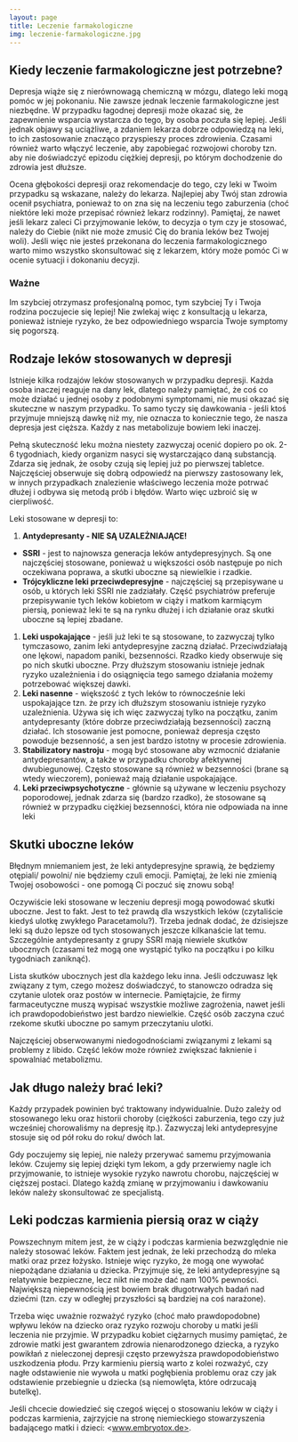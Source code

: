 ```yaml
---
layout: page
title: Leczenie farmakologiczne
img: leczenie-farmakologiczne.jpg
---
```


## Kiedy leczenie farmakologiczne jest potrzebne? 

Depresja wiąże się z nierównowagą chemiczną w mózgu, dlatego leki mogą pomóc w jej pokonaniu. Nie zawsze jednak leczenie farmakologiczne jest niezbędne. W przypadku łagodnej depresji może okazać się, że zapewnienie wsparcia wystarcza do tego, by osoba poczuła się lepiej. Jeśli jednak objawy są uciążliwe, a zdaniem lekarza dobrze odpowiedzą na leki, to ich zastosowanie znacząco przyspieszy proces zdrowienia. Czasami również warto włączyć leczenie, aby zapobiegać rozwojowi choroby tzn. aby nie doświadczyć epizodu ciężkiej depresji, po którym dochodzenie do zdrowia jest dłuższe.

Ocena głębokości depresji oraz rekomendacje do tego, czy leki w Twoim przypadku są wskazane, należy do lekarza. Najlepiej aby Twój stan zdrowia ocenił psychiatra, ponieważ to on zna się na leczeniu tego zaburzenia (choć niektóre leki może przepisać również lekarz rodzinny). Pamiętaj, że nawet jeśli lekarz zaleci Ci przyjmowanie leków, to decyzja o tym czy je stosować, należy do Ciebie (nikt nie może zmusić Cię do brania leków bez Twojej woli). Jeśli więc nie jesteś przekonana do leczenia farmakologicznego warto mimo wszystko skonsultować się z lekarzem, który może pomóc Ci w ocenie sytuacji i dokonaniu decyzji. 

<div class="box">
<h3>Ważne</h3>
Im szybciej otrzymasz profesjonalną pomoc, tym szybciej Ty i Twoja rodzina poczujecie się lepiej! Nie zwlekaj więc z konsultacją u lekarza, ponieważ istnieje ryzyko, że bez odpowiedniego wsparcia Twoje symptomy się pogorszą.
</div>

## Rodzaje leków stosowanych w depresji

Istnieje kilka rodzajów leków stosowanych w przypadku depresji. Każda osoba inaczej reaguje na dany lek, dlatego należy pamiętać, że coś co może działać u jednej osoby z podobnymi symptomami, nie musi okazać się skuteczne w naszym przypadku. To samo tyczy się dawkowania - jeśli ktoś przyjmuje mniejszą dawkę niż my, nie oznacza to koniecznie tego, że nasza depresja jest cięższa. Każdy z nas metabolizuje bowiem leki inaczej.

Pełną skuteczność leku można niestety zazwyczaj ocenić dopiero po ok. 2-6 tygodniach, kiedy organizm nasyci się wystarczająco daną substancją. Zdarza się jednak, że osoby czują się lepiej już po pierwszej tabletce. Najczęściej obserwuje się dobrą odpowiedź na pierwszy zastosowany lek, w innych przypadkach znalezienie właściwego leczenia może potrwać dłużej i odbywa się metodą prób i błędów. Warto więc uzbroić się w cierpliwość.

Leki stosowane w depresji to:

1. **Antydepresanty - NIE SĄ UZALEŻNIAJĄCE!** 
 - **SSRI** - jest to najnowsza generacja leków antydepresyjnych. Są one najczęściej stosowane, ponieważ u większości osób następuje po nich oczekiwana poprawa, a skutki uboczne są niewielkie i rzadkie. 
 - **Trójcykliczne leki przeciwdepresyjne** - najczęściej są przepisywane u osób, u których leki SSRI nie zadziałały. Część psychiatrów preferuje przepisywanie tych leków kobietom w ciąży i matkom karmiącym piersią, ponieważ leki te są na rynku dłużej i ich działanie oraz skutki uboczne są lepiej zbadane.
1. **Leki uspokajające** - jeśli już leki te są stosowane, to zazwyczaj tylko tymczasowo, zanim leki antydepresyjne zaczną działać. Przeciwdziałają one lękowi, napadom paniki, bezsenności. Rzadko kiedy obserwuje się po nich skutki uboczne. Przy dłuższym stosowaniu istnieje jednak ryzyko uzależnienia i do osiągnięcia tego samego działania możemy potrzebować większej dawki.
1. **Leki nasenne** - większość z tych leków to równocześnie leki uspokajające tzn. że przy ich dłuższym stosowaniu istnieje ryzyko uzależnienia. Używa się ich więc zazwyczaj tylko na początku, zanim antydepresanty (które dobrze przeciwdziałają bezsenności) zaczną działać. Ich stosowanie jest pomocne, ponieważ depresja często powoduje bezsenność, a sen jest bardzo istotny w procesie zdrowienia. 
1. **Stabilizatory nastroju** - mogą być stosowane aby wzmocnić działanie antydepresantów, a także w przypadku choroby afektywnej dwubiegunowej. Często stosowane są również w bezsenności (brane są wtedy wieczorem), ponieważ mają działanie uspokajające.
1. **Leki przeciwpsychotyczne** - głównie są używane w leczeniu psychozy poporodowej, jednak zdarza się (bardzo rzadko), że stosowane są również w przypadku ciężkiej bezsenności, która nie odpowiada na inne leki


## Skutki uboczne leków
Błędnym mniemaniem jest, że leki antydepresyjne sprawią, że będziemy otępiali/ powolni/ nie będziemy czuli emocji. Pamiętaj, że leki nie zmienią Twojej osobowości - one pomogą Ci poczuć się znowu sobą!

Oczywiście leki stosowane w leczeniu depresji mogą powodować skutki uboczne. Jest to fakt. Jest to też prawdą dla wszystkich leków (czytaliście kiedyś ulotkę zwykłego Paracetamolu?). Trzeba jednak dodać, że dzisiejsze leki są dużo lepsze od tych stosowanych jeszcze kilkanaście lat temu. Szczególnie antydepresanty z grupy SSRI mają niewiele skutków ubocznych (czasami też mogą one wystąpić tylko na początku i po kilku tygodniach zaniknąć).

Lista skutków ubocznych jest dla każdego leku inna. Jeśli odczuwasz lęk związany z tym, czego możesz doświadczyć, to stanowczo odradza się czytanie ulotek oraz postów w internecie. Pamiętajcie, że firmy farmaceutyczne muszą wypisać wszystkie możliwe zagrożenia, nawet jeśli ich prawdopodobieństwo jest bardzo niewielkie. Część osób zaczyna czuć rzekome skutki uboczne po samym przeczytaniu ulotki.

Najczęściej obserwowanymi  niedogodnościami związanymi z lekami są problemy z libido. Część leków może również zwiększać łaknienie i spowalniać metabolizmu. 



## Jak długo należy brać leki?
Każdy przypadek powinien być traktowany indywidualnie. Dużo zależy od stosowanego leku oraz historii choroby (ciężkości zaburzenia, tego czy już wcześniej chorowaliśmy na depresję itp.). Zazwyczaj leki antydepresyjne stosuje się od pół roku do roku/ dwóch lat. 

Gdy poczujemy się lepiej, nie należy przerywać samemu przyjmowania leków. Czujemy się lepiej dzięki tym lekom, a gdy przerwiemy nagle ich przyjmowanie, to istnieje wysokie ryzyko nawrotu chorobu, najczęściej w cięższej postaci. Dlatego każdą zmianę w przyjmowaniu i dawkowaniu leków należy skonsultować ze specjalistą.


## Leki podczas karmienia piersią oraz w ciąży
Powszechnym mitem jest, że w ciąży i podczas karmienia bezwzględnie nie należy stosować leków. Faktem jest jednak, że leki przechodzą do mleka matki oraz przez łożysko. Istnieje więc ryzyko, że mogą one wywołać niepożądane działania u dziecka. Przyjmuje się, że leki antydepresyjne są relatywnie bezpieczne, lecz nikt nie może dać nam 100% pewności. Największą niepewnością jest bowiem brak długotrwałych badań nad dziećmi (tzn. czy w odległej przyszłości są bardziej na coś narażone). 

Trzeba więc uważnie rozważyć ryzyko (choć mało prawdopodobne) wpływu leków na dziecko oraz ryzyko rozwoju choroby u matki jeśli leczenia nie przyjmie. W przypadku kobiet ciężarnych musimy pamiętać, że zdrowie matki jest gwarantem zdrowia nienarodzonego dziecka, a ryzyko powikłań z nieleczonej depresji często przewyższa prawdopodobieństwo uszkodzenia płodu. Przy karmieniu piersią warto z kolei rozważyć, czy nagłe odstawienie nie wywoła u matki pogłębienia problemu oraz czy jak odstawienie przebiegnie u dziecka (są niemowlęta, które odrzucają butelkę).

Jeśli chcecie dowiedzieć się czegoś więcej o stosowaniu leków w ciąży i podczas karmienia, zajrzyjcie na stronę niemieckiego stowarzyszenia badającego matki i dzieci: <www.embryotox.de>.




